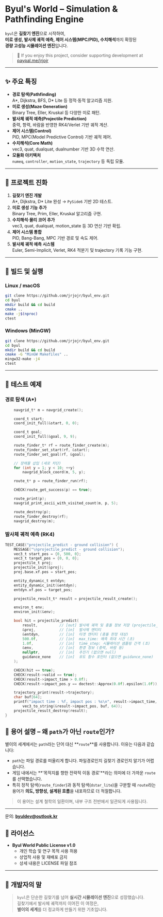 # Byul's World – Simulation & Pathfinding Engine

`byul`은 **길찾기 엔진**으로 시작하여,  
**미로 생성, 발사체 궤적 예측, 제어 시스템(MPC/PID), 수치해석**까지 확장된  
**경량 고성능 시뮬레이션 엔진**입니다.

> 💖 If you enjoy this project, consider supporting development at [paypal.me/jrjojr](https://paypal.me/jrjojr)

---

## ✨ 주요 특징
- **경로 탐색(Pathfinding)**  
  A*, Dijkstra, BFS, D* Lite 등 정적·동적 알고리즘 지원.
- **미로 생성(Maze Generation)**  
  Binary Tree, Eller, Kruskal 등 다양한 미로 패턴.
- **발사체 궤적 예측(Projectile Prediction)**  
  중력, 항력, 바람을 반영한 RK4/Verlet 기반 궤적 계산.
- **제어 시스템(Control)**  
  PID, MPC(Model Predictive Control) 기반 궤적 제어.
- **수치해석(Core Math)**  
  vec3, quat, dualquat, dualnumber 기반 3D 수학 연산.
- **모듈화 아키텍처**  
  `numeq`, `controller`, `motion_state`, `trajectory` 등 독립 모듈.

---

## 📜 프로젝트 진화
1. **길찾기 엔진 개발**  
   A*, Dijkstra, D* Lite 완성 → `PySide6` 기반 2D 테스트.
2. **미로 생성 기능 추가**  
   Binary Tree, Prim, Eller, Kruskal 알고리즘 구현.
3. **수치해석·물리 코어 추가**  
   vec3, quat, dualquat, motion_state 등 3D 연산 기반 확립.
4. **제어 시스템 통합**  
   PID, Bang-Bang, MPC 기반 경로 및 속도 제어.
5. **발사체 궤적 예측 시스템**  
   Euler, Semi-Implicit, Verlet, RK4 적분기 및 trajectory 기록 기능 구현.

---

## 🚀 빌드 및 실행
### Linux / macOS
```bash
git clone https://github.com/jrjojr/byul_env.git
cd byul
mkdir build && cd build
cmake ..
make -j$(nproc)
ctest
```

### Windows (MinGW)
```bash
git clone https://github.com/jrjojr/byul_env.git
cd byul
mkdir build && cd build
cmake -G "MinGW Makefiles" ..
mingw32-make -j4
ctest
```

---

## 🧪 테스트 예제
### 경로 탐색 (A*)
```c
    navgrid_t* m = navgrid_create();

    coord_t start;
    coord_init_full(&start, 0, 0);

    coord_t goal; 
    coord_init_full(&goal, 9, 9);

    route_finder_t* rf = route_finder_create(m);
    route_finder_set_start(rf, &start);
    route_finder_set_goal(rf, &goal);

    // 장애물 삽입 (세로 차단)
    for (int y = 1; y < 10; ++y)
        navgrid_block_coord(m, 5, y);

    route_t* p = route_finder_run(rf);

    CHECK(route_get_success(p) == true);

    route_print(p);
    navgrid_print_ascii_with_visited_count(m, p, 5);

    route_destroy(p);
    route_finder_destroy(rf);
    navgrid_destroy(m);
```

### 발사체 궤적 예측 (RK4)
```c
TEST_CASE("projectile_predict - ground collision") {
    MESSAGE("\nprojectile_predict - ground collision");
    vec3_t start_pos = {0, 500, 0};
    vec3_t target_pos = {0, 0, 0};
    projectile_t proj;
    projectile_init(&proj);
    proj.base.xf.pos = start_pos;

    entity_dynamic_t entdyn;
    entity_dynamic_init(&entdyn);
    entdyn.xf.pos = target_pos;

    projectile_result_t* result = projectile_result_create();

    environ_t env;
    environ_init(&env);

    bool hit = projectile_predict(
        result,          // [out] 발사체 궤적 및 충돌 정보 저장 (projectile_result_t*)
        &proj,           // [in]  발사체 엔티티
        &entdyn,         // [in]  타겟 엔티티 (충돌 판정 대상)
        500.0f,          // [in]  max_time: 예측 최대 시간 (초)
        1.0f,            // [in]  time_step: 시뮬레이션 샘플링 간격 (초)
        &env,            // [in]  환경 정보 (중력, 바람 등)
        nullptr,         // [in]  추진기 (없으면 null)
        guidance_none    // [in]  유도 함수 포인터 (없으면 guidance_none)
    );

    CHECK(hit == true);
    CHECK(result->valid == true);
    CHECK(result->impact_time > 0.0f);
    CHECK(result->impact_pos.y == doctest::Approx(0.0f).epsilon(1.0f));

    trajectory_print(result->trajectory);
    char buf[64];
    printf("impact time : %f, impact pos : %s\n", result->impact_time, 
        vec3_to_string(&result->impact_pos, buf, 64));    
    projectile_result_destroy(result);
}
```


## 📘 용어 설명 – 왜 `path`가 아닌 `route`인가?

별이의 세계에서는 `path`라는 단어 대신 **`route`**를 사용합니다. 이유는 다음과 같습니다:

- `path`는 파일 경로를 떠올리게 합니다. 파일경로인지 길찾기 경로인지 알기가 어렵습니다.
- 게임 내에서는 **'목적지를 향한 전략적 이동 경로'**라는 의미에 더 가까운 `route`를 선택했습니다.
- 특히 정적 탐색(`route_finder`)과 동적 탐색(`dstar_lite`)을 구분할 때 `route`라는 용어가
  **의도, 방향성, 설계된 흐름**을 내포하므로 더 적절합니다.

> 이 용어는 설계 철학의 일환이며, 내부 구조 전반에서 일관되게 사용됩니다.

---
문의: **byuldev@outlook.kr**

## 📄 라이선스
- **Byul World Public License v1.0**  
  - 개인 학습 및 연구 목적 사용 허용  
  - 상업적 사용 및 재배포 금지  
  - 상세 내용은 LICENSE 파일 참조

---

## 💬 개발자의 말
> `byul`은 단순한 길찾기를 넘어 **실시간 시뮬레이션 엔진**으로 성장했습니다.  
> 길찾기에서 발사체 궤적까지 이어진 이 여정은,  
> **별이의 세계**를 더 정교하게 만들기 위한 기초입니다.
